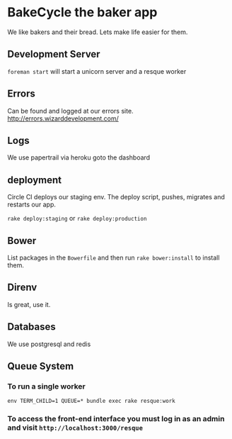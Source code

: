 # BakeCycle the baker app

We like bakers and their bread. Lets make life easier for them.

## Development Server

`foreman start` will start a unicorn server and a resque worker


## Errors

Can be found and logged at our errors site. http://errors.wizarddevelopment.com/

## Logs
We use papertrail via heroku goto the dashboard

## deployment

Circle CI deploys our staging env. The deploy script, pushes, migrates and restarts our app.

`rake deploy:staging` or `rake deploy:production`

## Bower

List packages in the `Bowerfile` and then run  `rake bower:install` to install them.

## Direnv

Is great, use it.

## Databases
We use postgresql and redis

## Queue System

### To run a single worker
`env TERM_CHILD=1 QUEUE=* bundle exec rake resque:work`

### To access the front-end interface you must log in as an admin and visit `http://localhost:3000/resque`

